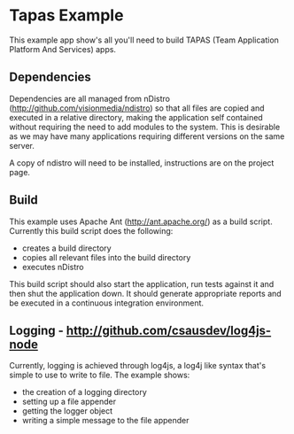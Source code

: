 Tapas Example
=============

This example app show's all you'll need to build TAPAS (Team Application Platform And Services) apps.  

Dependencies
------------

Dependencies are all managed from nDistro (http://github.com/visionmedia/ndistro) so that all files are copied and executed in a relative directory, making the application self contained without requiring the need to add modules to the system.  This is desirable as we may have many applications requiring different versions on the same server.

A copy of ndistro will need to be installed, instructions are on the project page.

Build
-----

This example uses Apache Ant (http://ant.apache.org/) as a build script.  Currently this build script does the following:

* creates a build directory
* copies all relevant files into the build directory
* executes nDistro

This build script should also start the application, run tests against it and then shut the application down. It should generate appropriate reports and be executed in a continuous integration environment.

Logging - http://github.com/csausdev/log4js-node
-------

Currently, logging is achieved through log4js, a log4j like syntax that's simple to use to write to file.  The example shows:

* the creation of a logging directory 
* setting up a file appender
* getting the logger object
* writing a simple message to the file appender
